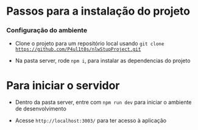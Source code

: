# Passos para a instalação do projeto

### Configuração do ambiente

* Clone o projeto para um repositório local usando <code>git clone https://github.com/P4ul1t0s/nlwStupProject.git</code>

* Na pasta server, rode <code>npm i</code>, para instalar as dependencias do projeto

# Para iniciar o servidor

* Dentro da pasta server, entre com <code>npm run dev</code> para iniciar o ambiente de desenvolvimento

* Acesse <code>http://localhost:3003/</code> para ter acesso à aplicação
